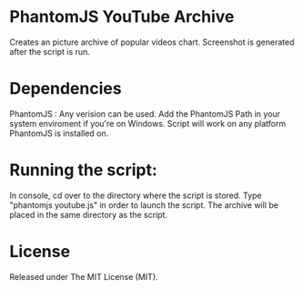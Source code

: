 PhantomJS YouTube Archive
=========================

Creates an picture archive of popular videos chart.
Screenshot is generated after the script is run.

Dependencies
========================

PhantomJS : Any verision can be used. Add the PhantomJS Path in your system enviroment if you're on Windows. Script will work on any platform PhantomJS is installed on.

Running the script:
========================

In console, cd over to the directory where the script is stored. Type "phantomjs youtube.js" in order to launch the script.
The archive will be placed in the same directory as the script. 

License
=========================

Released under The MIT License (MIT).
